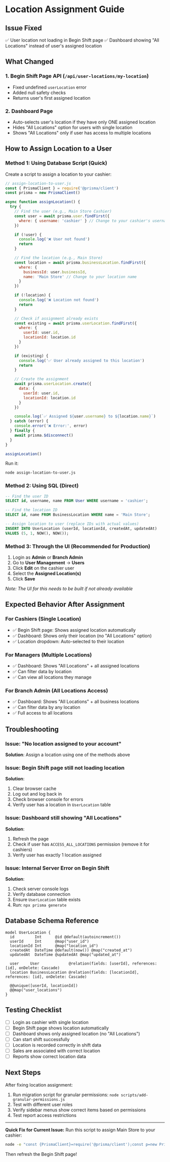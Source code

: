 # Location Assignment Guide

## Issue Fixed
✅ User location not loading in Begin Shift page
✅ Dashboard showing "All Locations" instead of user's assigned location

## What Changed

### 1. Begin Shift Page API (`/api/user-locations/my-location`)
- Fixed undefined `userLocation` error
- Added null safety checks
- Returns user's first assigned location

### 2. Dashboard Page
- Auto-selects user's location if they have only ONE assigned location
- Hides "All Locations" option for users with single location
- Shows "All Locations" only if user has access to multiple locations

## How to Assign Location to a User

### Method 1: Using Database Script (Quick)

Create a script to assign a location to your cashier:

```javascript
// assign-location-to-user.js
const { PrismaClient } = require('@prisma/client')
const prisma = new PrismaClient()

async function assignLocation() {
  try {
    // Find the user (e.g., Main Store Cashier)
    const user = await prisma.user.findFirst({
      where: { username: 'cashier' } // Change to your cashier's username
    })

    if (!user) {
      console.log('❌ User not found')
      return
    }

    // Find the location (e.g., Main Store)
    const location = await prisma.businessLocation.findFirst({
      where: {
        businessId: user.businessId,
        name: 'Main Store' // Change to your location name
      }
    })

    if (!location) {
      console.log('❌ Location not found')
      return
    }

    // Check if assignment already exists
    const existing = await prisma.userLocation.findFirst({
      where: {
        userId: user.id,
        locationId: location.id
      }
    })

    if (existing) {
      console.log('✅ User already assigned to this location')
      return
    }

    // Create the assignment
    await prisma.userLocation.create({
      data: {
        userId: user.id,
        locationId: location.id
      }
    })

    console.log(`✅ Assigned ${user.username} to ${location.name}`)
  } catch (error) {
    console.error('❌ Error:', error)
  } finally {
    await prisma.$disconnect()
  }
}

assignLocation()
```

Run it:
```bash
node assign-location-to-user.js
```

### Method 2: Using SQL (Direct)

```sql
-- Find the user ID
SELECT id, username, name FROM User WHERE username = 'cashier';

-- Find the location ID
SELECT id, name FROM BusinessLocation WHERE name = 'Main Store';

-- Assign location to user (replace IDs with actual values)
INSERT INTO UserLocation (userId, locationId, createdAt, updatedAt)
VALUES (5, 1, NOW(), NOW());
```

### Method 3: Through the UI (Recommended for Production)

1. Login as **Admin** or **Branch Admin**
2. Go to **User Management** → **Users**
3. Click **Edit** on the cashier user
4. Select the **Assigned Location(s)**
5. Click **Save**

*Note: The UI for this needs to be built if not already available*

## Expected Behavior After Assignment

### For Cashiers (Single Location)
- ✅ Begin Shift page: Shows assigned location automatically
- ✅ Dashboard: Shows only their location (no "All Locations" option)
- ✅ Location dropdown: Auto-selected to their location

### For Managers (Multiple Locations)
- ✅ Dashboard: Shows "All Locations" + all assigned locations
- ✅ Can filter data by location
- ✅ Can view all locations they manage

### For Branch Admin (All Locations Access)
- ✅ Dashboard: Shows "All Locations" + all business locations
- ✅ Can filter data by any location
- ✅ Full access to all locations

## Troubleshooting

### Issue: "No location assigned to your account"
**Solution**: Assign a location using one of the methods above

### Issue: Begin Shift page still not loading location
**Solution**:
1. Clear browser cache
2. Log out and log back in
3. Check browser console for errors
4. Verify user has a location in `UserLocation` table

### Issue: Dashboard still showing "All Locations"
**Solution**:
1. Refresh the page
2. Check if user has `ACCESS_ALL_LOCATIONS` permission (remove it for cashiers)
3. Verify user has exactly 1 location assigned

### Issue: Internal Server Error on Begin Shift
**Solution**:
1. Check server console logs
2. Verify database connection
3. Ensure `UserLocation` table exists
4. Run: `npx prisma generate`

## Database Schema Reference

```prisma
model UserLocation {
  id         Int      @id @default(autoincrement())
  userId     Int      @map("user_id")
  locationId Int      @map("location_id")
  createdAt  DateTime @default(now()) @map("created_at")
  updatedAt  DateTime @updatedAt @map("updated_at")

  user     User             @relation(fields: [userId], references: [id], onDelete: Cascade)
  location BusinessLocation @relation(fields: [locationId], references: [id], onDelete: Cascade)

  @@unique([userId, locationId])
  @@map("user_locations")
}
```

## Testing Checklist

- [ ] Login as cashier with single location
- [ ] Begin Shift page shows location automatically
- [ ] Dashboard shows only assigned location (no "All Locations")
- [ ] Can start shift successfully
- [ ] Location is recorded correctly in shift data
- [ ] Sales are associated with correct location
- [ ] Reports show correct location data

## Next Steps

After fixing location assignment:
1. Run migration script for granular permissions: `node scripts/add-granular-permissions.js`
2. Test with different user roles
3. Verify sidebar menus show correct items based on permissions
4. Test report access restrictions

---

**Quick Fix for Current Issue:**
Run this script to assign Main Store to your cashier:

```bash
node -e "const {PrismaClient}=require('@prisma/client');const p=new PrismaClient();(async()=>{const u=await p.user.findFirst({where:{username:'cashier'}});const l=await p.businessLocation.findFirst({where:{name:'Main Store'}});await p.userLocation.create({data:{userId:u.id,locationId:l.id}});console.log('✅ Done');process.exit()})();"
```

Then refresh the Begin Shift page!
